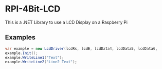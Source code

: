 # RPI-4Bit-LCD

This is a .NET Library to use a LCD Display on a Raspberry Pi

## Examples

```c#
var example = new LcdDriver(lcdRs, lcdE, lcdData4, lcdData5, lcdData6, lcdData7, 16);
example.Init();
example.WriteLine1("Text");
example.WriteLine2("Line2 Text");
```
